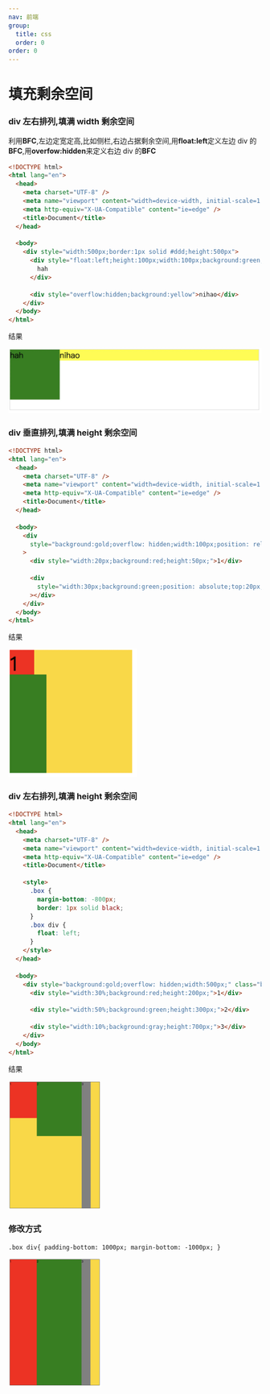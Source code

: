 ```yaml
---
nav: 前端
group:
  title: css
  order: 0
order: 0
---
```


# 填充剩余空间

### div 左右排列,填满 width 剩余空间

利用**BFC**,左边定宽定高,比如侧栏,右边占据剩余空间,用**float:left**定义左边 div 的**BFC**,用**overfow:hidden**来定义右边 div 的**BFC**

```html
<!DOCTYPE html>
<html lang="en">
  <head>
    <meta charset="UTF-8" />
    <meta name="viewport" content="width=device-width, initial-scale=1.0" />
    <meta http-equiv="X-UA-Compatible" content="ie=edge" />
    <title>Document</title>
  </head>

  <body>
    <div style="width:500px;border:1px solid #ddd;height:500px">
      <div style="float:left;height:100px;width:100px;background:green;">
        hah
      </div>

      <div style="overflow:hidden;background:yellow">nihao</div>
    </div>
  </body>
</html>
```

结果

![image.png](https://raw.githubusercontent.com/binnapro/pics/main/dumiblog/1723968840397-88c5420d-8a5c-4ddb-b851-e028b30c71c6-20240818231717401.png)

### div 垂直排列,填满 height 剩余空间

```html
<!DOCTYPE html>
<html lang="en">
  <head>
    <meta charset="UTF-8" />
    <meta name="viewport" content="width=device-width, initial-scale=1.0" />
    <meta http-equiv="X-UA-Compatible" content="ie=edge" />
    <title>Document</title>
  </head>

  <body>
    <div
      style="background:gold;overflow: hidden;width:100px;position: relative;height: 100px;"
    >
      <div style="width:20px;background:red;height:50px;">1</div>

      <div
        style="width:30px;background:green;position: absolute;top:20px;bottom:0;"
      ></div>
    </div>
  </body>
</html>
```

结果

<img src="https://raw.githubusercontent.com/binnapro/pics/main/dumiblog/1723968889938-0a647999-745b-4d60-9b04-097b3141a801.png" alt="image.png" style="zoom: 25%;" />

### div 左右排列,填满 height 剩余空间

```html
<!DOCTYPE html>
<html lang="en">
  <head>
    <meta charset="UTF-8" />
    <meta name="viewport" content="width=device-width, initial-scale=1.0" />
    <meta http-equiv="X-UA-Compatible" content="ie=edge" />
    <title>Document</title>

    <style>
      .box {
        margin-bottom: -800px;
        border: 1px solid black;
      }
      .box div {
        float: left;
      }
    </style>
  </head>

  <body>
    <div style="background:gold;overflow: hidden;width:500px;" class="box">
      <div style="width:30%;background:red;height:200px;">1</div>

      <div style="width:50%;background:green;height:300px;">2</div>

      <div style="width:10%;background:gray;height:700px;">3</div>
    </div>
  </body>
</html>
```

结果

<img src="https://raw.githubusercontent.com/binnapro/pics/main/dumiblog/1723968910558-5eb22ac6-9bc4-419f-9aa8-99f3945399c4.png" alt="image.png" style="zoom:25%;" />

### 修改方式

```html
.box div{ padding-bottom: 1000px; margin-bottom: -1000px; }
```

<img src="https://raw.githubusercontent.com/binnapro/pics/main/dumiblog/1723968923001-c7a687ed-ad03-4fef-a2ae-552ff34d1a54.png" alt="image.png" style="zoom:25%;" />

